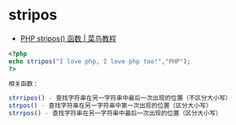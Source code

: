 # stripos

- [PHP stripos() 函数 | 菜鸟教程](https://www.runoob.com/php/func-string-stripos.html)

```php
<?php
echo stripos("I love php, I love php too!","PHP");
?>

相关函数：

strripos() - 查找字符串在另一字符串中最后一次出现的位置（不区分大小写）
strpos() - 查找字符串在另一字符串中第一次出现的位置（区分大小写）
strrpos() - 查找字符串在另一字符串中最后一次出现的位置（区分大小写）
```
